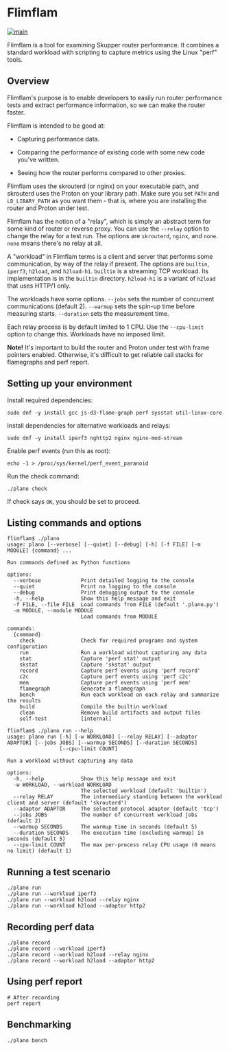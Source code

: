 # Flimflam

[![main](https://github.com/ssorj/flimflam/actions/workflows/main.yaml/badge.svg)](https://github.com/ssorj/flimflam/actions/workflows/main.yaml)

Flimflam is a tool for examining Skupper router performance.  It
combines a standard workload with scripting to capture metrics using
the Linux "perf" tools.

## Overview

Flimflam's purpose is to enable developers to easily run router
performance tests and extract performance information, so we can make
the router faster.

Flimflam is intended to be good at:

* Capturing performance data.

* Comparing the performance of existing code with some new code you've
  written.

* Seeing how the router performs compared to other proxies.

Flimflam uses the skrouterd (or nginx) on your executable path, and
skrouterd uses the Proton on your library path.  Make sure you set
`PATH` and `LD_LIBARY_PATH` as you want them - that is, where you are
installing the router and Proton under test.

Flimflam has the notion of a "relay", which is simply an abstract term
for some kind of router or reverse proxy.  You can use the `--relay`
option to change the relay for a test run.  The options are
`skrouterd`, `nginx`, and `none`.  `none` means there's no relay at
all.

A "workload" in Flimflam terms is a client and server that performs
some communication, by way of the relay if present.  The options are
`builtin`, `iperf3`, `h2load`, and `h2load-h1`.  `builtin` is a
streaming TCP workload.  Its implementation is in the `builtin`
directory.  `h2load-h1` is a variant of `h2load` that uses HTTP/1
only.

The workloads have some options.  `--jobs` sets the number of
concurrent communications (default 2).  `--warmup` sets the spin-up
time before measuring starts.  `--duration` sets the measurement time.

Each relay process is by default limited to 1 CPU.  Use the
`--cpu-limit` option to change this.  Workloads have no imposed limit.

**Note!**  It's important to build the router and Proton under test
with frame pointers enabled.  Otherwise, it's difficult to get
reliable call stacks for flamegraphs and perf report.

## Setting up your environment

Install required dependencies:

    sudo dnf -y install gcc js-d3-flame-graph perf sysstat util-linux-core

Install dependencies for alternative workloads and relays:

    sudo dnf -y install iperf3 nghttp2 nginx nginx-mod-stream

Enable perf events (run this as root):

    echo -1 > /proc/sys/kernel/perf_event_paranoid

Run the check command:

    ./plano check

If check says `OK`, you should be set to proceed.

## Listing commands and options

~~~
flimflam$ ./plano
usage: plano [--verbose] [--quiet] [--debug] [-h] [-f FILE] [-m MODULE] {command} ...

Run commands defined as Python functions

options:
  --verbose             Print detailed logging to the console
  --quiet               Print no logging to the console
  --debug               Print debugging output to the console
  -h, --help            Show this help message and exit
  -f FILE, --file FILE  Load commands from FILE (default '.plano.py')
  -m MODULE, --module MODULE
                        Load commands from MODULE

commands:
  {command}
    check               Check for required programs and system configuration
    run                 Run a workload without capturing any data
    stat                Capture 'perf stat' output
    skstat              Capture 'skstat' output
    record              Capture perf events using 'perf record'
    c2c                 Capture perf events using 'perf c2c'
    mem                 Capture perf events using 'perf mem'
    flamegraph          Generate a flamegraph
    bench               Run each workload on each relay and summarize the results
    build               Compile the builtin workload
    clean               Remove build artifacts and output files
    self-test           [internal]
~~~

~~~
flimflam$ ./plano run --help
usage: plano run [-h] [-w WORKLOAD] [--relay RELAY] [--adaptor ADAPTOR] [--jobs JOBS] [--warmup SECONDS] [--duration SECONDS]
                 [--cpu-limit COUNT]

Run a workload without capturing any data

options:
  -h, --help            Show this help message and exit
  -w WORKLOAD, --workload WORKLOAD
                        The selected workload (default 'builtin')
  --relay RELAY         The intermediary standing between the workload client and server (default 'skrouterd')
  --adaptor ADAPTOR     The selected protocol adaptor (default 'tcp')
  --jobs JOBS           The number of concurrent workload jobs (default 2)
  --warmup SECONDS      The warmup time in seconds (default 5)
  --duration SECONDS    The execution time (excluding warmup) in seconds (default 5)
  --cpu-limit COUNT     The max per-process relay CPU usage (0 means no limit) (default 1)
~~~

## Running a test scenario

    ./plano run
    ./plano run --workload iperf3
    ./plano run --workload h2load --relay nginx
    ./plano run --workload h2load --adaptor http2

## Recording perf data

    ./plano record
    ./plano record --workload iperf3
    ./plano record --workload h2load --relay nginx
    ./plano record --workload h2load --adaptor http2

## Using perf report

    # After recording
    perf report

## Benchmarking

    ./plano bench
